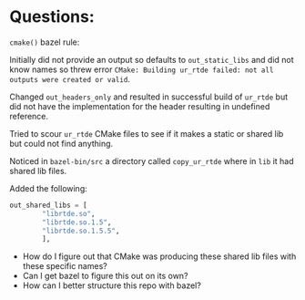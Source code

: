 # Questions:
`cmake()` bazel rule:

Initially did not provide an output so defaults to `out_static_libs` and did not know names so threw error `CMake: Building ur_rtde failed: not all outputs were created or valid`.

Changed `out_headers_only` and resulted in successful build of `ur_rtde` but did not have the implementation for the header resulting in undefined reference.

Tried to scour `ur_rtde` CMake files to see if it makes a static or shared lib but could not find anything.

Noticed in `bazel-bin/src` a directory called `copy_ur_rtde` where in `lib` it had shared lib files.

Added the following:
```python
out_shared_libs = [
        "librtde.so",
        "librtde.so.1.5",
        "librtde.so.1.5.5",
        ],
```

* How do I figure out that CMake was producing these shared lib files with these specific names?
* Can I get bazel to figure this out on its own?
* How can I better structure this repo with bazel?